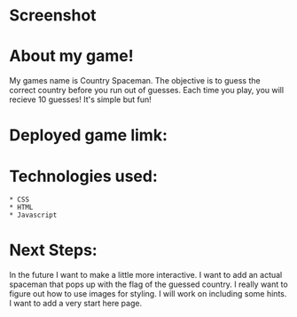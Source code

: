 # Screenshot

# About my game!
My games name is Country Spaceman. The objective is to guess the correct country before you run out of guesses. Each time you play, you will recieve 10 guesses! It's simple but fun!


# Deployed game limk:

# Technologies used: 
    * CSS 
    * HTML 
    * Javascript

# 

# Next Steps: 
In the future I want to make a little more interactive. I want to add an actual spaceman that pops up with the flag of the guessed country. I really want to figure out how to use images for styling. I will work on including some hints. I want to add a very start here page.